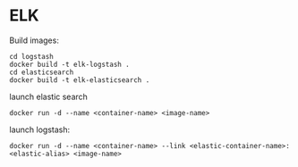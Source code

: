# ELK

Build images:
```
cd logstash
docker build -t elk-logstash .
cd elasticsearch
docker build -t elk-elasticsearch .
```

launch elastic search
```
docker run -d --name <container-name> <image-name>
```

launch logstash:
```
docker run -d --name <container-name> --link <elastic-container-name>:<elastic-alias> <image-name>
```

